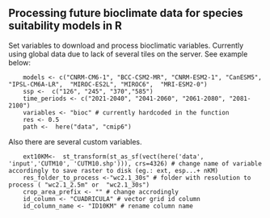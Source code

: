 ## Processing future bioclimate data for species suitability models in R

Set  variables to download and process bioclimatic variables. Currently using global data due to lack of several tiles on the server. See example below:


        models <- c("CNRM-CM6-1", "BCC-CSM2-MR", "CNRM-ESM2-1", "CanESM5", "IPSL-CM6A-LR",  "MIROC-ES2L", "MIROC6",  "MRI-ESM2-0")
        ssp <-  c("126", "245", "370","585")
        time_periods <- c("2021-2040", "2041-2060", "2061-2080", "2081-2100")
        variables <- "bioc" # currently hardcoded in the function
        res <- 0.5
        path <-  here("data", "cmip6")


Also there are several custom variables. 



        ext10KM<-  st_transform(st_as_sf(vect(here('data', 'input','CUTM10', 'CUTM10.shp'))), crs=4326) # change name of variable accordingly to save raster to disk (eg.: ext, esp...+ nKM)
        res_folder_to_process <-"wc2.1_30s" # folder with resolution to process ( "wc2.1_2.5m" or  "wc2.1_30s")
        crop_area_prefix <- "" # change accrodingly
        id_column <- "CUADRICULA" # vector grid id column
        id_column_name <- "ID10KM" # rename column name
